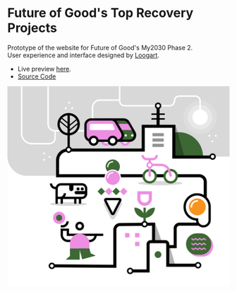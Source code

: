 # Future of Good's Top Recovery Projects

Prototype of the website for Future of Good's My2030 Phase 2.<br>
User experience and interface designed by [Loogart](http://loogart.com).
<br>
* Live preview [here](https://loogart.github.io/fog-my2030-phase2/).
* [Source Code](https://github.com/loogart/fog-my2030-phase2)

![Artwork hero section by Loogart](/img/artwork.svg)
